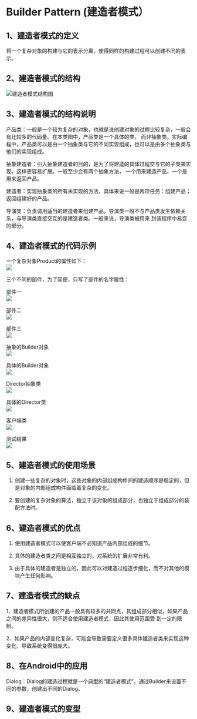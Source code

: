 # Builder Pattern (建造者模式）

## 1、建造者模式的定义  
将一个复杂对象的构建与它的表示分离，使得同样的构建过程可以创建不同的表示。  

## 2、建造者模式的结构  
![建造者模式结构图](https://github.com/vikingden8/DesignPatterns-Java/blob/master/images/builder/builder_01.gif)  

## 3、建造者模式的结构说明  
产品类：一般是一个较为复杂的对象，也就是说创建对象的过程比较复杂，一般会有比较多的代码量。在本类图中，产品类是一个具体的类，
而非抽象类。实际编程中，产品类可以是由一个抽象类与它的不同实现组成，也可以是由多个抽象类与他们的实现组成。  
    
抽象建造者：引入抽象建造者的目的，是为了将建造的具体过程交与它的子类来实现。这样更容易扩展。一般至少会有两个抽象方法，
一个用来建造产品，一个是用来返回产品。  
    
建造者：实现抽象类的所有未实现的方法，具体来说一般是两项任务：组建产品；返回组建好的产品。  
    
导演类：负责调用适当的建造者来组建产品，导演类一般不与产品类发生依赖关系，与导演类直接交互的是建造者类。一般来说，导演类被用来
封装程序中易变的部分。  
    
## 4、建造者模式的代码示例

一个复杂对象Product的属性如下：  
![](https://github.com/vikingden8/DesignPatterns-Java/blob/master/images/builder/builder_06.png)  

三个不同的部件，为了简便，只写了部件的名字属性：  

部件一  
![](https://github.com/vikingden8/DesignPatterns-Java/blob/master/images/builder/builder_03.png)   

部件二  
![](https://github.com/vikingden8/DesignPatterns-Java/blob/master/images/builder/builder_04.png)  

部件三    
![](https://github.com/vikingden8/DesignPatterns-Java/blob/master/images/builder/builder_05.png) 

抽象的Builder对象  
![](https://github.com/vikingden8/DesignPatterns-Java/blob/master/images/builder/builder_02.png) 

具体的Builder对象   
![](https://github.com/vikingden8/DesignPatterns-Java/blob/master/images/builder/builder_07.png)  
 
Director抽象类  
![](https://github.com/vikingden8/DesignPatterns-Java/blob/master/images/builder/builder_08.png) 

具体的Director类  
![](https://github.com/vikingden8/DesignPatterns-Java/blob/master/images/builder/builder_09.png) 

客户端类  
![](https://github.com/vikingden8/DesignPatterns-Java/blob/master/images/builder/builder_10.png) 

测试结果  
![](https://github.com/vikingden8/DesignPatterns-Java/blob/master/images/builder/builder_11.png)  

## 5、建造者模式的使用场景  

1. 创建一些复杂的对象时，这些对象的内部组成构件间的建造顺序是稳定的，但是对象的内部组成构件面临着复杂的变化。  

2. 要创建的复杂对象的算法，独立于该对象的组成部分，也独立于组成部分的装配方法时。

## 6、建造者模式的优点  

1. 使用建造者模式可以使客户端不必知道产品内部组成的细节。  

2. 具体的建造者类之间是相互独立的，对系统的扩展非常有利。  

3. 由于具体的建造者是独立的，因此可以对建造过程逐步细化，而不对其他的模块产生任何影响。  

## 7、建造者模式的缺点  

1、建造者模式所创建的产品一般具有较多的共同点，其组成部分相似，如果产品之间的差异性很大，则不适合使用建造者模式，因此其使用范围受
到一定的限制。  

2、如果产品的内部变化复杂，可能会导致需要定义很多具体建造者类来实现这种变化，导致系统变得很庞大。  

## 8、在Android中的应用   

Dialog：Dialog的建造过程就是一个典型的“建造者模式”，通过Builder来设置不同的参数，创建出不同的Dialog。  

## 9、建造者模式的变型  
  

 

